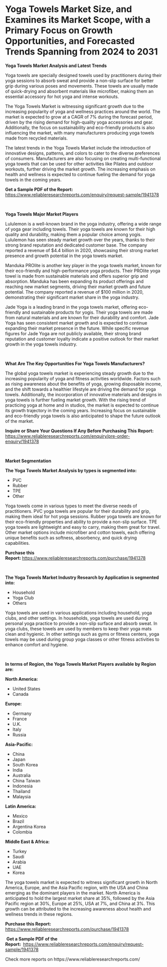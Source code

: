 <p><h1>Yoga Towels Market Size, and Examines its Market Scope, with a Primary Focus on Growth Opportunities, and Forecasted Trends Spanning from 2024 to 2031</h1></p><p><strong>Yoga Towels Market Analysis and Latest Trends</strong></p>
<p><p>Yoga towels are specially designed towels used by practitioners during their yoga sessions to absorb sweat and provide a non-slip surface for better grip during various poses and movements. These towels are usually made of quick-drying and absorbent materials like microfiber, making them an essential accessory for hot yoga and intense workouts.</p><p>The Yoga Towels Market is witnessing significant growth due to the increasing popularity of yoga and wellness practices around the world. The market is expected to grow at a CAGR of 7% during the forecast period, driven by the rising demand for high-quality yoga accessories and gear. Additionally, the focus on sustainability and eco-friendly products is also influencing the market, with many manufacturers producing yoga towels made from recycled materials.</p><p>The latest trends in the Yoga Towels Market include the introduction of innovative designs, patterns, and colors to cater to the diverse preferences of consumers. Manufacturers are also focusing on creating multi-functional yoga towels that can be used for other activities like Pilates and outdoor workouts, further driving the market growth. The increasing emphasis on health and wellness is expected to continue fueling the demand for yoga towels in the coming years.</p></p>
<p><strong>Get a Sample PDF of the Report:&nbsp;</strong> <a href="https://www.reliableresearchreports.com/enquiry/request-sample/1941378">https://www.reliableresearchreports.com/enquiry/request-sample/1941378</a></p>
<p>&nbsp;</p>
<p><strong>Yoga Towels Major Market Players</strong></p>
<p><p>Lululemon is a well-known brand in the yoga industry, offering a wide range of yoga gear including towels. Their yoga towels are known for their high quality and durability, making them a popular choice among yogis. Lululemon has seen steady market growth over the years, thanks to their strong brand reputation and dedicated customer base. The company reported a revenue of $4.4 billion in 2020, showcasing their strong market presence and growth potential in the yoga towels market.</p><p>Manduka PROlite is another key player in the yoga towels market, known for their eco-friendly and high-performance yoga products. Their PROlite yoga towel is made from sustainable materials and offers superior grip and absorption. Manduka has been expanding its product offerings and reaching new market segments, driving their market growth and future potential. The company reported a revenue of $100 million in 2020, demonstrating their significant market share in the yoga industry.</p><p>Jade Yoga is a leading brand in the yoga towels market, offering eco-friendly and sustainable products for yogis. Their yoga towels are made from natural materials and are known for their durability and comfort. Jade Yoga has seen consistent market growth and is expected to continue expanding their market presence in the future. While specific revenue figures for Jade Yoga are not publicly available, their strong brand reputation and customer loyalty indicate a positive outlook for their market growth in the yoga towels industry.</p></p>
<p>&nbsp;</p>
<p><strong>What Are The Key Opportunities For Yoga Towels Manufacturers?</strong></p>
<p><p>The global yoga towels market is experiencing steady growth due to the increasing popularity of yoga and fitness activities worldwide. Factors such as rising awareness about the benefits of yoga, growing disposable income, and the shift towards a healthier lifestyle are driving the demand for yoga towels. Additionally, the incorporation of innovative materials and designs in yoga towels is further fueling market growth. With the rising trend of practicing yoga at home and in studios, the market is expected to continue its growth trajectory in the coming years. Increasing focus on sustainable and eco-friendly yoga towels is also anticipated to shape the future outlook of the market.</p></p>
<p><strong>Inquire or Share Your Questions If Any Before Purchasing This Report:</strong> <a href="https://www.reliableresearchreports.com/enquiry/pre-order-enquiry/1941378">https://www.reliableresearchreports.com/enquiry/pre-order-enquiry/1941378</a></p>
<p>&nbsp;</p>
<p><strong>Market Segmentation</strong></p>
<p><strong>The Yoga Towels Market Analysis by types is segmented into:</strong></p>
<p><ul><li>PVC</li><li>Rubber</li><li>TPE</li><li>Other</li></ul></p>
<p><p>Yoga towels come in various types to meet the diverse needs of practitioners. PVC yoga towels are popular for their durability and grip, making them ideal for hot yoga sessions. Rubber yoga towels are known for their eco-friendly properties and ability to provide a non-slip surface. TPE yoga towels are lightweight and easy to carry, making them great for travel. Other market options include microfiber and cotton towels, each offering unique benefits such as softness, absorbency, and quick drying capabilities.</p></p>
<p><strong>Purchase this Report:&nbsp;</strong><a href="https://www.reliableresearchreports.com/purchase/1941378">https://www.reliableresearchreports.com/purchase/1941378</a></p>
<p>&nbsp;</p>
<p><strong>The Yoga Towels Market Industry Research by Application is segmented into:</strong></p>
<p><ul><li>Household</li><li>Yoga Club</li><li>Others</li></ul></p>
<p><p>Yoga towels are used in various applications including household, yoga clubs, and other settings. In households, yoga towels are used during personal yoga practice to provide a non-slip surface and absorb sweat. In yoga clubs, these towels are used by members to keep their yoga mats clean and hygienic. In other settings such as gyms or fitness centers, yoga towels may be used during group yoga classes or other fitness activities to enhance comfort and hygiene.</p></p>
<p>&nbsp;</p>
<p><strong>In terms of Region, the Yoga Towels Market Players available by Region are:</strong></p>
<p>
    <p> <strong> North America: </strong>
        <ul>
            <li>United States</li>
            <li>Canada</li>
        </ul>
        </p> 
    <p> <strong> Europe: </strong>
        <ul>
            <li>Germany</li>
            <li>France</li>
            <li>U.K.</li>
            <li>Italy</li>
            <li>Russia</li>
        </ul>
        </p> 
    <p> <strong> Asia-Pacific: </strong>
        <ul>
            <li>China</li>
            <li>Japan</li>
            <li>South Korea</li>
            <li>India</li>
            <li>Australia</li>
            <li>China Taiwan</li>
            <li>Indonesia</li>
            <li>Thailand</li>
            <li>Malaysia</li>
        </ul>
        </p> 
    <p> <strong> Latin America: </strong>
        <ul>
            <li>Mexico</li>
            <li>Brazil</li>
            <li>Argentina Korea</li>
            <li>Colombia</li>
        </ul>
        </p> 
    <p> <strong> Middle East & Africa: </strong>
        <ul>
            <li>Turkey</li>
            <li>Saudi</li>
            <li>Arabia</li>
            <li>UAE</li>
            <li>Korea</li>
        </ul>
    </p>
    </p>
<p><p>The yoga towels market is expected to witness significant growth in North America, Europe, and the Asia Pacific region, with the USA and China emerging as the dominant players in the market. North America is anticipated to hold the largest market share at 35%, followed by the Asia Pacific region at 30%, Europe at 25%, USA at 7%, and China at 3%. This growth can be attributed to the increasing awareness about health and wellness trends in these regions.</p></p>
<p><strong>Purchase this Report: </strong><a href="https://www.reliableresearchreports.com/purchase/1941378">https://www.reliableresearchreports.com/purchase/1941378</a></p>
<p>&nbsp;<strong>Get a Sample PDF of the Report:&nbsp;&nbsp;</strong><a href="https://www.reliableresearchreports.com/enquiry/request-sample/1941378">https://www.reliableresearchreports.com/enquiry/request-sample/1941378</a></p>
<p><strong></strong></p>
<p>Check more reports on https://www.reliableresearchreports.com/</p>